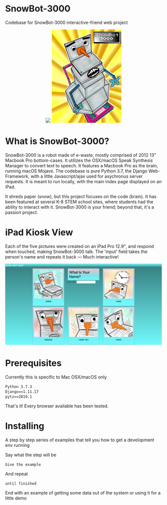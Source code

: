 SnowBot-3000
===

Codebase for SnowBot-3000 interactive-friend web project

<p align="center">
  <img src='/snowbot/static/images/snowbot2.GIF' height='300px'>
  <img src='/snowbot/static/images/snowad.png' height='300px'>
</p>

What is SnowBot-3000? 
===

SnowBot-3000 is a robot made of e-waste, mostly comprised of 2012 13" Macbook Pro bottom-cases. It utilizes the OSX/macOS Speak Synthesis Manager to convert text to speech. It features a Macbook Pro as the brain, running macOS Mojave. The codebase is pure Python 3.7, the Django Web-Framework, with a little Javascript/ajax used for asychronus server requests. It is meant to run locally, with the main index page displayed on an iPad. 

It shreds paper (snow), but this project focuses on the code (brain). It has been featured at several K-8 STEM school sites, where students had the ability to interact with it. SnowBot-3000 is your friend; beyond that, it's a passion project.

iPad Kiosk View
====
Each of the five pictures were created on an iPad Pro 12.9", and respond when touched, making SnowBot-3000 talk. The 'input' field takes the person's name and repeats it back — Much interactive!

<p align="center">
  <img src='/snowbot/static/images/index.png' width='700px'>
</p>
          
Prerequisites
====
Currently this is specific to Mac OSX/macOS only.
```
Python 3.7.3
Django==1.11.17
pytz==2019.1
```
That's it! Every browser available has been tested. 

Installing
===
A step by step series of examples that tell you how to get a development env running

Say what the step will be
```
Give the example
```
And repeat
```
until finished
```
End with an example of getting some data out of the system or using it for a little demo
